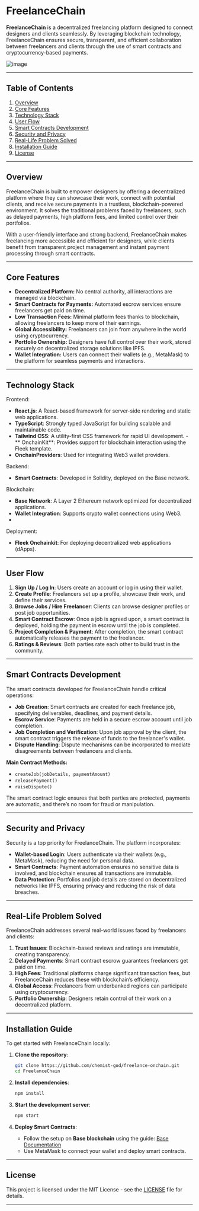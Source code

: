 
# **FreelanceChain**

**FreelanceChain** is a decentralized freelancing platform designed to connect designers and clients seamlessly. By leveraging blockchain technology, FreelanceChain ensures secure, transparent, and efficient collaboration between freelancers and clients through the use of smart contracts and cryptocurrency-based payments.

![image](https://github.com/user-attachments/assets/c78f4631-b4b1-471e-ab00-1e509709b6da)


---

## **Table of Contents**

1. [Overview](#overview)
2. [Core Features](#core-features)
3. [Technology Stack](#technology-stack)
4. [User Flow](#user-flow)
5. [Smart Contracts Development](#smart-contracts-development)
6. [Security and Privacy](#security-and-privacy)
7. [Real-Life Problem Solved](#real-life-problem-solved)
8. [Installation Guide](#installation-guide)
9. [License](#license)

---

## **Overview**

FreelanceChain is built to empower designers by offering a decentralized platform where they can showcase their work, connect with potential clients, and receive secure payments in a trustless, blockchain-powered environment. It solves the traditional problems faced by freelancers, such as delayed payments, high platform fees, and limited control over their portfolios.

With a user-friendly interface and strong backend, FreelanceChain makes freelancing more accessible and efficient for designers, while clients benefit from transparent project management and instant payment processing through smart contracts.

---

## **Core Features**

- **Decentralized Platform:** No central authority, all interactions are managed via blockchain.
- **Smart Contracts for Payments:** Automated escrow services ensure freelancers get paid on time.
- **Low Transaction Fees:** Minimal platform fees thanks to blockchain, allowing freelancers to keep more of their earnings.
- **Global Accessibility:** Freelancers can join from anywhere in the world using cryptocurrency.
- **Portfolio Ownership:** Designers have full control over their work, stored securely on decentralized storage solutions like IPFS.
- **Wallet Integration:** Users can connect their wallets (e.g., MetaMask) to the platform for seamless payments and interactions.

---

## **Technology Stack**
Frontend:

- **React.js**: A React-based framework for server-side rendering and static web applications.
- **TypeScript**: Strongly typed JavaScript for building scalable and maintainable code.
- **Tailwind CSS**: A utility-first CSS framework for rapid UI development.
-** OnchainKit**: Provides support for blockchain interaction using the Fleek template.
- **OnchainProviders**: Used for integrating Web3 wallet providers.

Backend:

- **Smart Contracts**: Developed in Solidity, deployed on the Base network.

Blockchain:

- **Base Network**: A Layer 2 Ethereum network optimized for decentralized applications.
- **Wallet Integration**: Supports crypto wallet connections using Web3.
- 
Deployment:

- **Fleek Onchainkit**: For deploying decentralized web applications (dApps).
  
---

## **User Flow**

1. **Sign Up / Log In**: Users create an account or log in using their wallet.
2. **Create Profile**: Freelancers set up a profile, showcase their work, and define their services.
3. **Browse Jobs / Hire Freelancer**: Clients can browse designer profiles or post job opportunities.
4. **Smart Contract Escrow**: Once a job is agreed upon, a smart contract is deployed, holding the payment in escrow until the job is completed.
5. **Project Completion & Payment**: After completion, the smart contract automatically releases the payment to the freelancer.
6. **Ratings & Reviews**: Both parties rate each other to build trust in the community.

---

## **Smart Contracts Development**

The smart contracts developed for FreelanceChain handle critical operations:

- **Job Creation**: Smart contracts are created for each freelance job, specifying deliverables, deadlines, and payment details.
- **Escrow Service**: Payments are held in a secure escrow account until job completion.
- **Job Completion and Verification**: Upon job approval by the client, the smart contract triggers the release of funds to the freelancer's wallet.
- **Dispute Handling**: Dispute mechanisms can be incorporated to mediate disagreements between freelancers and clients.

**Main Contract Methods:**

- `createJob(jobDetails, paymentAmount)`
- `releasePayment()`
- `raiseDispute()`
  
The smart contract logic ensures that both parties are protected, payments are automatic, and there’s no room for fraud or manipulation.

---

## **Security and Privacy**

Security is a top priority for FreelanceChain. The platform incorporates:

- **Wallet-based Login**: Users authenticate via their wallets (e.g., MetaMask), reducing the need for personal data.
- **Smart Contracts**: Payment automation ensures no sensitive data is involved, and blockchain ensures all transactions are immutable.
- **Data Protection**: Portfolios and job details are stored on decentralized networks like IPFS, ensuring privacy and reducing the risk of data breaches.

---

## **Real-Life Problem Solved**

FreelanceChain addresses several real-world issues faced by freelancers and clients:

1. **Trust Issues**: Blockchain-based reviews and ratings are immutable, creating transparency.
2. **Delayed Payments**: Smart contract escrow guarantees freelancers get paid on time.
3. **High Fees**: Traditional platforms charge significant transaction fees, but FreelanceChain reduces these with blockchain’s efficiency.
4. **Global Access**: Freelancers from underbanked regions can participate using cryptocurrency.
5. **Portfolio Ownership**: Designers retain control of their work on a decentralized platform.

---

## **Installation Guide**

To get started with FreelanceChain locally:

1. **Clone the repository**:
   ```bash
   git clone https://github.com/chemist-god/freelance-onchain.git
   cd FreelanceChain
   ```

2. **Install dependencies**:
   ```bash
   npm install
   ```

3. **Start the development server**:
   ```bash
   npm start
   ```

4. **Deploy Smart Contracts**:
   - Follow the setup on **Base blockchain** using the guide: [Base Documentation](https://onchainkit.xyz/getting-started)
   - Use MetaMask to connect your wallet and deploy smart contracts.

---

## **License**

This project is licensed under the MIT License - see the [LICENSE](LICENSE) file for details.

---
